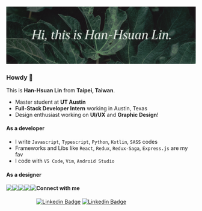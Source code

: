 ![Banner](https://raw.githubusercontent.com/jercymat/jercymat/master/banner.png)

### Howdy 👋

This is **Han-Hsuan Lin** from **Taipei, Taiwan**.

* Master student at **UT Austin**
* **Full-Stack Developer Intern** working in Austin, Texas
* Design enthusiast working on **UI/UX** and **Graphic Design**!

#### As a developer

* I write `Javascript`, `Typescript`, `Python`, `Kotlin`, `SASS` codes
* Frameworks and Libs like `React`, `Redux`, `Redux-Saga`, `Express.js` are my fav
* I code with `VS Code`, `Vim`, `Android Studio`

#### As a designer

<img src="https://upload.wikimedia.org/wikipedia/commons/thumb/3/33/Figma-logo.svg/160px-Figma-logo.svg.png" align="left" height="48"/>
<img src="https://upload.wikimedia.org/wikipedia/commons/thumb/c/c2/Adobe_XD_CC_icon.svg/246px-Adobe_XD_CC_icon.svg.png" align="left" height="48"/>
<img src="https://upload.wikimedia.org/wikipedia/commons/thumb/f/fb/Adobe_Illustrator_CC_icon.svg/246px-Adobe_Illustrator_CC_icon.svg.png" align="left" height="48"/>
<img src="https://upload.wikimedia.org/wikipedia/commons/thumb/a/af/Adobe_Photoshop_CC_icon.svg/246px-Adobe_Photoshop_CC_icon.svg.png" align="left" height="48"/>
<img src="https://upload.wikimedia.org/wikipedia/commons/thumb/4/48/Adobe_InDesign_CC_icon.svg/246px-Adobe_InDesign_CC_icon.svg.png" align="left" height="48"/>

#### Connect with me

[![Linkedin Badge](https://img.shields.io/badge/LinkedIn-0077B5?style=for-the-badge&logo=linkedin&logoColor=white)](https://www.linkedin.com/in/han-hsuan-lin/)
[![Linkedin Badge](https://img.shields.io/badge/email-hhl@utexas.edu-D14836?style=for-the-badge&logo=gmail&logoColor=white)](mailto:hhl@utexas.edu)